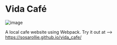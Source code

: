 # Vida Café
![image](https://github.com/sosarollie/restaurant_page/assets/90037854/7b5e8734-a700-4a30-9e45-f36732e35ac2)

A local cafe website using Webpack. Try it out at --> https://sosarollie.github.io/vida_cafe/
